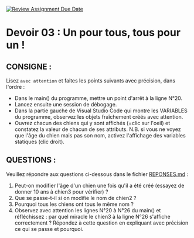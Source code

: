 [![Review Assignment Due Date](https://classroom.github.com/assets/deadline-readme-button-22041afd0340ce965d47ae6ef1cefeee28c7c493a6346c4f15d667ab976d596c.svg)](https://classroom.github.com/a/Y6IUuR9G)
# Devoir 03 : Un pour tous, tous pour un !
## CONSIGNE :
Lisez `avec attention` et faites les points suivants avec précision, dans l'ordre :
- Dans le main() du programme, mettre un point d'arrêt à la ligne N°20.
- Lancez ensuite une session de débogage.
- Dans la partie gauche de Visual Studio Code qui montre les VARIABLES du programme, observez les objets fraîchement créés avec attention.
- Ouvrez chacun des chiens qui y sont affichés (=clic sur l'oeil) et constatez la valeur de chacun de ses attributs.
  N.B. si vous ne voyez que l'âge du chien mais pas son nom, activez l'affichage des variables statiques (clic droit).

## QUESTIONS :
Veuillez répondre aux questions ci-dessous dans le fichier [REPONSES.md](REPONSES.md) :
1. Peut-on modifier l'âge d'un chien une fois qu'il a été créé (essayez de donner 10 ans à chien3 pour vérifier) ? 
2. Que se passe-t-il si on modifie le nom de chien2 ?
3. Pourquoi tous les chiens ont tous le même nom ?
4. Observez avec attention les lignes N°20 à N°26 du main() et réfléchissez : par quel miracle le chien3 à la ligne N°26 s'affiche correctement ?
   Répondez à cette question en expliquant avec précision ce qui se passe et pourquoi.
